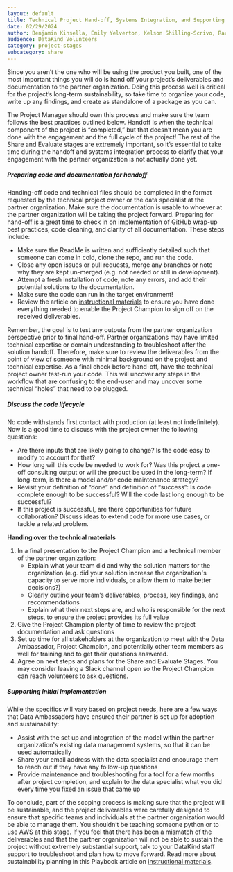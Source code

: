 ```yaml
---
layout: default
title: Technical Project Hand-off, Systems Integration, and Supporting Initial Implementation
date: 02/29/2024
author: Benjamin Kinsella, Emily Yelverton, Kelson Shilling-Scrivo, Rachel Wells
audience: DataKind Volunteers
category: project-stages
subcategory: share
---
```


​​Since you aren’t the one who will be using the product you built, one of the most important things you will do is hand off your project’s deliverables and documentation to the partner organization. Doing this process well is critical for the project’s long\-term sustainability, so take time to organize your code, write up any findings, and create as standalone of a package as you can. 


The Project Manager should own this process and make sure the team follows the best practices outlined below. Handoff is when the technical component of the project is “completed,” but that doesn’t mean you are done with the engagement and the full cycle of the project! The rest of the Share and Evaluate stages are extremely important, so it’s essential to take time during the handoff and systems integration process to clarify that your engagement with the partner organization is not actually done yet.


##### Preparing code and documentation for handoff


Handing\-off code and technical files should be completed in the format requested by the technical project owner or the data specialist at the partner organization. Make sure the documentation is usable to whoever at the partner organization will be taking the project forward. Preparing for hand\-off is a great time to check in on implementation of GitHub wrap\-up best practices, code cleaning, and clarity of all documentation. These steps include:


* Make sure the ReadMe is written and sufficiently detailed such that someone can come in cold, clone the repo, and run the code.
* Close any open issues or pull requests, merge any branches or note why they are kept un\-merged (e.g. not needed or still in development).
* Attempt a fresh installation of code, note any errors, and add their potential solutions to the documentation.
* Make sure the code can run in the target environment!
* Review the article on [instructional materials](/project-stages/execute/documentation_and_instructional_materials) to ensure you have done everything needed to enable the Project Champion to sign off on the received deliverables.


Remember, the goal is to test any outputs from the partner organization perspective prior to final hand\-off. Partner organizations may have limited technical expertise or domain understanding to troubleshoot after the solution handoff. Therefore, make sure to review the deliverables from the point of view of someone with minimal background on the project and technical expertise. As a final check before hand\-off, have the technical project owner test\-run your code. This will uncover any steps in the workflow that are confusing to the end\-user and may uncover some technical “holes” that need to be plugged. 


##### Discuss the code lifecycle


No code withstands first contact with production (at least not indefinitely). Now is a good time to discuss with the project owner the following questions:


* Are there inputs that are likely going to change? Is the code easy to modify to account for that?
* How long will this code be needed to work for? Was this project a one\-off consulting output or will the product be used in the long\-term? If long\-term, is there a model and/or code maintenance strategy?
* Revisit your definition of “done” and definition of “success”: Is code complete enough to be successful? Will the code last long enough to be successful?
* If this project is successful, are there opportunities for future collaboration? Discuss ideas to extend code for more use cases, or tackle a related problem.


**Handing over the technical materials**


1. In a final presentation to the Project Champion and a technical member of the partner organization:
	* Explain what your team did and why the solution matters for the organization (e.g. did your solution increase the organization's capacity to serve more individuals, or allow them to make better decisions?)
	* Clearly outline your team’s deliverables, process, key findings, and recommendations
	* Explain what their next steps are, and who is responsible for the next steps, to ensure the project provides its full value
2. Give the Project Champion plenty of time to review the project documentation and ask questions
3. Set up time for all stakeholders at the organization to meet with the Data Ambassador, Project Champion, and potentially other team members as well for training and to get their questions answered.
4. Agree on next steps and plans for the Share and Evaluate Stages. You may consider leaving a Slack channel open so the Project Champion can reach volunteers to ask questions.


##### Supporting Initial Implementation


While the specifics will vary based on project needs, here are a few ways that Data Ambassadors have ensured their partner is set up for adoption and sustainability:


* Assist with the set up and integration of the model within the partner organization's existing data management systems, so that it can be used automatically
* Share your email address with the data specialist and encourage them to reach out if they have any follow\-up questions
* Provide maintenance and troubleshooting for a tool for a few months after project completion, and explain to the data specialist what you did every time you fixed an issue that came up


To conclude, part of the scoping process is making sure that the project will be sustainable, and the project deliverables were carefully designed to ensure that specific teams and individuals at the partner organization would be able to manage them. You shouldn’t be teaching someone python or to use AWS at this stage. If you feel that there has been a mismatch of the deliverables and that the partner organization will not be able to sustain the project without extremely substantial support, talk to your DataKind staff support to troubleshoot and plan how to move forward. Read more about sustainability planning in this Playbook article on [instructional materials](/project-stages/execute/documentation_and_instructional_materials).